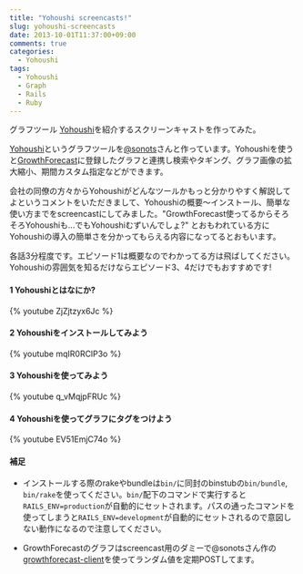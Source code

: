 ```yaml
---
title: "Yohoushi screencasts!"
slug: yohoushi-screencasts
date: 2013-10-01T11:37:00+09:00
comments: true
categories: 
  - Yohoushi
tags:
  - Yohoushi
  - Graph
  - Rails
  - Ruby
---
```


グラフツール [Yohoushi](http://yohoushi.github.io/yohoushi/)を紹介するスクリーンキャストを作ってみた。

<!--more-->

[Yohoushi](http://yohoushi.github.io/yohoushi/)というグラフツールを[@sonots](https://twitter.com/sonots)さんと作っています。Yohoushiを使うと[GrowthForecast](http://kazeburo.github.io/GrowthForecast/)に登録したグラフと連携し検索やタギング、グラフ画像の拡大縮小、期間カスタム指定などができます。

会社の同僚の方々からYohoushiがどんなツールかもっと分かりやすく解説してよというコメントをいただきまして、Yohoushiの概要〜インストール、簡単な使い方までをscreencastにしてみました。"GrowthForecast使ってるからそろそろYohoushiも...でもYohoushiむずいんでしょ?" とおもわれている方にYohoushiの導入の簡単さを分かってもらえる内容になってるとおもいます。

各話3分程度です。エピソード1は概要なのでわかってる方は飛ばしてください。Yohoushiの雰囲気を知るだけならエピソード3、4だけでもおすすめです!


#### 1 Yohoushiとはなにか?

{% youtube ZjZjtzyx6Jc %}

#### 2 Yohoushiをインストールしてみよう 

{% youtube mqIR0RClP3o %}

#### 3 Yohoushiを使ってみよう

{% youtube q_vMqjpFRUc %}

#### 4 Yohoushiを使ってグラフにタグをつけよう 

{% youtube EV51EmjC74o %}

#### 補足

* インストールする際のrakeやbundleは`bin/`に同封のbinstubの`bin/bundle`, `bin/rake`を使ってください。`bin/`配下のコマンドで実行すると`RAILS_ENV=production`が自動的にセットされます。パスの通ったコマンドを使ってしまうと`RAILS_ENV=development`が自動的にセットされるので意図しない動作になるので注意してください。

* GrowthForecastのグラフはscreencast用のダミーで@sonotsさん作の[growthforecast-client](https://github.com/sonots/growthforecast-client)を使ってランダム値を定期POSTしてます。
